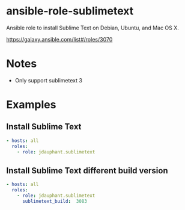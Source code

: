 ansible-role-sublimetext
========================

Ansible role to install Sublime Text on Debian, Ubuntu, and Mac OS X.

https://galaxy.ansible.com/list#/roles/3070

# Notes
- Only support sublimetext 3

# Examples

## Install Sublime Text

```yaml
- hosts: all
  roles:
    - role: jdauphant.sublimetext
```

## Install Sublime Text different build version

```yaml
- hosts: all
  roles:
    - role: jdauphant.sublimetext
      sublimetext_build:  3083
```  
